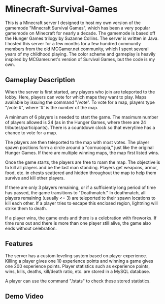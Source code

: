# Minecraft-Survival-Games

This is a Minecraft server I designed to host my own version of the gamemode "Minecraft Survival Games", which has been a very popular gamemode on Minecraft for nearly a decade. The gamemode is based off the Hunger Games trilogy by Suzanne Collins. The server is written in Java.
I hosted this server for a few months for a few hundred community members from the old MCGamer.net community, which I spent several years of my childhood playing. The color scheme and gameplay is heavily inspired
by MCGamer.net's version of Survival Games, but the code is my own.

## Gameplay Description

When the server is first started, any players who join are teleported to the lobby. Here, players can vote for which maps they want to play. 
Maps available by issuing the command "/vote". To vote for a map, players type "/vote #", where '#' is the number of the map.

A minimum of 6 players is needed to start the game. The maximum number of players allowed is 24 (as in the Hunger Games, where there are 24 tributes/participants). There is a countdown clock so that everytime has a chance to vote for a map.

The players are then teleported to the map with most votes. The player spawn positions form a circle around a "cornucopia," just like the original Hunger Games. If there are multiple winning maps, the map first listed wins.

Once the game starts, the players are free to roam the map. The objective is to kill all players and be the last man standing. Players get weapons, armor, food, etc.
in chests scattered and hidden throughout the map to help them survive and kill other players.

If there are only 3 players remaining, or if a sufficiently long period of time has passed, the game transitions to "Deathmatch." In deathmatch, all players remaining (usually <= 3) are teleported to their spawn locations to kill each other. If a player tries to escape this enclosed region, lightning will strike them to death.

If a player wins, the game ends and there is a celebration with fireworks. If time runs out and there is more than one player still alive, the game also ends without celebration.

## Features

The server has a custom leveling system based on player experience. Killing a player gives one 10 experience points and winning a game gives one 200 experience points. Player statistics such as experience points, wins, kills, deaths, kill/death ratio, etc. are stored in a MySQL database.

A player can use the command "/stats" to check these stored statistics.

## Demo Video
